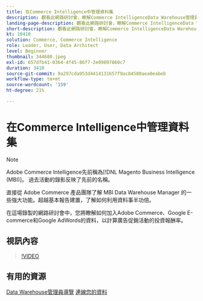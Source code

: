 ```yaml
---
title: 在Commerce Intelligence中管理資料集
description: 觀看此網路研討會，瞭解Commerce IntelligenceData Warehouse管理員的一些強大功能。
landing-page-description: 觀看此網路研討會，瞭解Commerce IntelligenceData Warehouse管理員的一些強大功能。
short-description: 觀看此網路研討會，瞭解Commerce IntelligenceData Warehouse管理員的一些強大功能。
kt: 10410
solution: Commerce, Commerce Intelligence
role: Leader, User, Data Architect
level: Beginner
thumbnail: 344680.jpeg
exl-id: 657dfb41-0364-4f45-86f7-2e09897860c7
duration: 3410
source-git-commit: 9a297cda953d4414131657f9ac84580aea0eabeb
workflow-type: tm+mt
source-wordcount: '159'
ht-degree: 21%

---
```


# 在Commerce Intelligence中管理資料集

>[!NOTE]
>
>Adobe Commerce Intelligence先前稱為[!DNL Magento Business Intelligence (MBI)]。 過去活動的錄影反映了先前的名稱。

直接從 Adobe Commerce 產品團隊了解 MBI Data Warehouse Manager 的一些強大功能。超越基本報告建置，了解如何利用資料事半功倍。

在這場錄製的網路研討會中，您將瞭解如何加入Adobe Commerce、Google E-commerce和Google AdWords的資料，以計算廣告促銷活動的投資報酬率。

## 視訊內容

>[!VIDEO](https://video.tv.adobe.com/v/344680?quality=12&learn=on)

## 有用的資源

[Data Warehouse管理員導覽](https://experienceleague.adobe.com/docs/commerce-business-intelligence/mbi/analyze/warehouse-manager/tour-dwm.html)
[連線您的資料](https://experienceleague.adobe.com/docs/commerce-business-intelligence/mbi/analyze/connecting/connecting-data.html)
